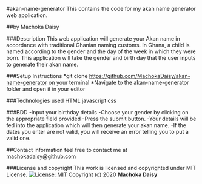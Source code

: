#akan-name-generator
This contains the code for my akan name generator web application.

##by Machoka Daisy

###Description
This web application will generate your Akan name in accordance with traditional Ghanian naming customs. In Ghana, a child is named according to the gender and the day of the week in which they were born. This application will take the gender and birth day that the user inputs to generate their akan name.

###Setup Instructions
*git clone https://github.com/MachokaDaisy/akan-name-generator on your terminal
*Navigate to the akan-name-generator folder and open it in your editor

###Technologies used
HTML
javascript
css

###BDD
-Input your birthday details
-Choose your gender by clicking on the appropriate field provided
-Press the submit button. 
-Your details will be fed into the application which will then generate your akan name.
-If the dates you enter are not valid, you will receive an error telling you to put a valid one.

##Contact information
feel free to contact me at machokadaisy@github.com

###License and copyright
This work is licensed and copyrighted under MIT License.
[![License:
MIT](https://img.shields.io/badge/License-MIT-yellow.svg)](https://opensource.org/licenses/MIT)
Copyright (c) 2020 **Machoka Daisy**
